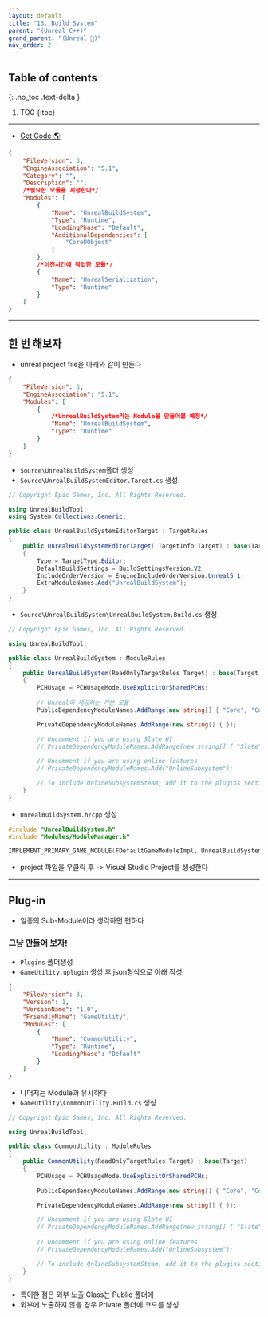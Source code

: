 ```yaml
---
layout: default
title: "13. Build System"
parent: "(Unreal C++)"
grand_parent: "(Unreal 🚀)"
nav_order: 2
---
```


## Table of contents
{: .no_toc .text-delta }

1. TOC
{:toc}

---

* [Get Code 🌎](https://github.com/Arthur880708/Unreal_Cpp_basic/tree/main/11.BuildSystem)

```json
{
	"FileVersion": 3,
	"EngineAssociation": "5.1",
	"Category": "",
	"Description": "",
	/*필요한 모듈을 지정한다*/
	"Modules": [
		{
			"Name": "UnrealBuildSystem",
			"Type": "Runtime",
			"LoadingPhase": "Default",
			"AdditionalDependencies": [
				"CoreUObject"
			]
		},
		/*이전시간에 작업한 모듈*/
		{
			"Name": "UnrealSerialization",
			"Type": "Runtime"
		}
	]
}
```

---

## 한 번 해보자

* unreal project file을 아래와 같이 만든다

```json
{
	"FileVersion": 3,
	"EngineAssociation": "5.1",
	"Modules": [
		{
			/*UnrealBuildSystem라는 Module을 만들어볼 예정*/
			"Name": "UnrealBuildSystem",
			"Type": "Runtime"
		}
	]
}
```

* `Source\UnrealBuildSystem`폴더 생성
* `Source\UnrealBuildSystemEditor.Target.cs` 생성

```csharp
// Copyright Epic Games, Inc. All Rights Reserved.

using UnrealBuildTool;
using System.Collections.Generic;

public class UnrealBuildSystemEditorTarget : TargetRules
{
	public UnrealBuildSystemEditorTarget( TargetInfo Target) : base(Target)
	{
		Type = TargetType.Editor;
		DefaultBuildSettings = BuildSettingsVersion.V2;
		IncludeOrderVersion = EngineIncludeOrderVersion.Unreal5_1;
		ExtraModuleNames.Add("UnrealBuildSystem");
	}
}
```

* `Source\UnrealBuildSystem\UnrealBuildSystem.Build.cs` 생성

```csharp
// Copyright Epic Games, Inc. All Rights Reserved.

using UnrealBuildTool;

public class UnrealBuildSystem : ModuleRules
{
	public UnrealBuildSystem(ReadOnlyTargetRules Target) : base(Target)
	{
		PCHUsage = PCHUsageMode.UseExplicitOrSharedPCHs;
	
		// Unreal이 제공하는 기본 모듈
		PublicDependencyModuleNames.AddRange(new string[] { "Core", "CoreUObject", "Engine", "InputCore", "CommonUtility" });

		PrivateDependencyModuleNames.AddRange(new string[] { });

		// Uncomment if you are using Slate UI
		// PrivateDependencyModuleNames.AddRange(new string[] { "Slate", "SlateCore" });
		
		// Uncomment if you are using online features
		// PrivateDependencyModuleNames.Add("OnlineSubsystem");

		// To include OnlineSubsystemSteam, add it to the plugins section in your uproject file with the Enabled attribute set to true
	}
}
```

* `UnrealBuildSystem.h/cpp` 생성

```cpp
#include "UnrealBuildSystem.h"
#include "Modules/ModuleManager.h"

IMPLEMENT_PRIMARY_GAME_MODULE(FDefaultGameModuleImpl, UnrealBuildSystem, "UnrealBuildSystem");
```

* project 파일을 우클릭 후 -> Visual Studio Project를 생성한다

---

## Plug-in

* 일종의 Sub-Module이라 생각하면 편하다

### 그냥 만들어 보자!

* `Plugins` 폴더생성
* `GameUtility.uplugin` 생성 후 json형식으로 아래 작성

```json
{
	"FileVersion": 3,
	"Version": 1,
	"VersionName": "1.0",
	"FriendlyName": "GameUtility", 
	"Modules": [
		{
			"Name": "CommonUtility",
			"Type": "Runtime",
			"LoadingPhase": "Default"
		}
	]
}
```

* 나머지는 Module과 유사하다
* `GameUtility\CommonUtility.Build.cs` 생성

```csharp
// Copyright Epic Games, Inc. All Rights Reserved.

using UnrealBuildTool;

public class CommonUtility : ModuleRules
{
	public CommonUtility(ReadOnlyTargetRules Target) : base(Target)
	{
		PCHUsage = PCHUsageMode.UseExplicitOrSharedPCHs;
	
		PublicDependencyModuleNames.AddRange(new string[] { "Core", "CoreUObject", "Engine", "InputCore" });

		PrivateDependencyModuleNames.AddRange(new string[] { });

		// Uncomment if you are using Slate UI
		// PrivateDependencyModuleNames.AddRange(new string[] { "Slate", "SlateCore" });
		
		// Uncomment if you are using online features
		// PrivateDependencyModuleNames.Add("OnlineSubsystem");

		// To include OnlineSubsystemSteam, add it to the plugins section in your uproject file with the Enabled attribute set to true
	}
}
```

* 특이한 점은 외부 노출 Class는 Public 폴더에
* 외부에 노출하지 않을 경우 Private 폴더에 코드를 생성
